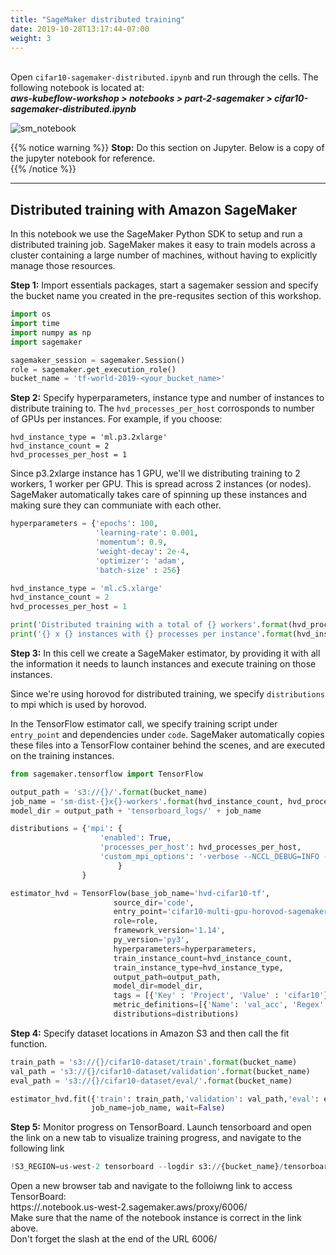 ```yaml
---
title: "SageMaker distributed training"
date: 2019-10-28T13:17:44-07:00
weight: 3
---
```


<br> Open `cifar10-sagemaker-distributed.ipynb` and run through the cells. The following notebook is located at: <br>
***aws-kubeflow-workshop > notebooks > part-2-sagemaker > cifar10-sagemaker-distributed.ipynb***

![sm_notebook](/images/sagemaker/sm_notebook.png)

{{% notice warning %}}
**Stop:** Do this section on Jupyter. Below is a copy of the jupyter notebook for reference. <br>
{{% /notice %}}

----


## Distributed training with Amazon SageMaker

In this notebook we use the SageMaker Python SDK to setup and run a distributed training job.
SageMaker makes it easy to train models across a cluster containing a large number of machines, without having to explicitly manage those resources.

**Step 1:** Import essentials packages, start a sagemaker session and specify the bucket name you created in the pre-requsites section of this workshop.


```python
import os
import time
import numpy as np
import sagemaker

sagemaker_session = sagemaker.Session()
role = sagemaker.get_execution_role()
bucket_name = 'tf-world-2019-<your_bucket_name>'
```

**Step 2:** Specify hyperparameters, instance type and number of instances to distribute training to. The `hvd_processes_per_host` corrosponds to number of GPUs per instances.
For example, if you choose:
```
hvd_instance_type = 'ml.p3.2xlarge'
hvd_instance_count = 2
hvd_processes_per_host = 1
```

Since p3.2xlarge instance has 1 GPU, we'll we distributing training to 2 workers, 1 worker per GPU.
This is spread across 2 instances (or nodes). SageMaker automatically takes care of spinning up these instances and making sure they can communiate with each other.


```python
hyperparameters = {'epochs': 100,
                   'learning-rate': 0.001,
                   'momentum': 0.9,
                   'weight-decay': 2e-4,
                   'optimizer': 'adam',
                   'batch-size' : 256}

hvd_instance_type = 'ml.c5.xlarge'
hvd_instance_count = 2
hvd_processes_per_host = 1

print('Distributed training with a total of {} workers'.format(hvd_processes_per_host*hvd_instance_count))
print('{} x {} instances with {} processes per instance'.format(hvd_instance_count, hvd_instance_type, hvd_processes_per_host))
```

**Step 3:** In this cell we create a SageMaker estimator, by providing it with all the information it needs to launch instances and execute training on those instances.

Since we're using horovod for distributed training, we specify `distributions` to mpi which is used by horovod.

In the TensorFlow estimator call, we specify training script under `entry_point` and dependencies under `code`. SageMaker automatically copies these files into a TensorFlow container behind the scenes, and are executed on the training instances.


```python
from sagemaker.tensorflow import TensorFlow

output_path = 's3://{}/'.format(bucket_name)
job_name = 'sm-dist-{}x{}-workers'.format(hvd_instance_count, hvd_processes_per_host) + time.strftime('%Y-%m-%d-%H-%M-%S-%j', time.gmtime())
model_dir = output_path + 'tensorboard_logs/' + job_name

distributions = {'mpi': {
                    'enabled': True,
                    'processes_per_host': hvd_processes_per_host,
                    'custom_mpi_options': '-verbose --NCCL_DEBUG=INFO -x OMPI_MCA_btl_vader_single_copy_mechanism=none'
                        }
                }

estimator_hvd = TensorFlow(base_job_name='hvd-cifar10-tf',
                       source_dir='code',
                       entry_point='cifar10-multi-gpu-horovod-sagemaker.py',
                       role=role,
                       framework_version='1.14',
                       py_version='py3',
                       hyperparameters=hyperparameters,
                       train_instance_count=hvd_instance_count,
                       train_instance_type=hvd_instance_type,
                       output_path=output_path,
                       model_dir=model_dir,
                       tags = [{'Key' : 'Project', 'Value' : 'cifar10'},{'Key' : 'TensorBoard', 'Value' : 'dist'}],
                       metric_definitions=[{'Name': 'val_acc', 'Regex': 'val_acc: ([0-9\\.]+)'}],
                       distributions=distributions)
```

**Step 4:** Specify dataset locations in Amazon S3 and then call the fit function.


```python
train_path = 's3://{}/cifar10-dataset/train'.format(bucket_name)
val_path = 's3://{}/cifar10-dataset/validation'.format(bucket_name)
eval_path = 's3://{}/cifar10-dataset/eval/'.format(bucket_name)

estimator_hvd.fit({'train': train_path,'validation': val_path,'eval': eval_path},
                  job_name=job_name, wait=False)
```

**Step 5:** Monitor progress on TensorBoard. Launch tensorboard and open the link on a new tab to visualize training progress, and navigate to the following link


```python
!S3_REGION=us-west-2 tensorboard --logdir s3://{bucket_name}/tensorboard_logs/
```

Open a new browser tab and navigate to the folloiwng link to access TensorBoard:
<br> https://<your-url>.notebook.us-west-2.sagemaker.aws/proxy/6006/
<br> Make sure that the name of the notebook instance is correct in the link above.
<br> Don't forget the slash at the end of the URL 6006/
